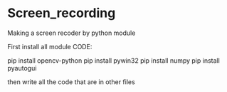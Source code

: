 # Screen_recording
Making a screen recoder by python module

First install all module
CODE:

pip install opencv-python
pip install pywin32
pip install numpy
pip install pyautogui

then write all the code that are in other files

